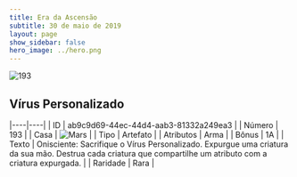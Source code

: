 ```yaml
---
title: Era da Ascensão
subtitle: 30 de maio de 2019
layout: page
show_sidebar: false
hero_image: ../hero.png
---
```


![193](https://cdn.keyforgegame.com/media/card_front/pt/435_193_V4FR2XC8M4RG_pt.png)

## Vírus Personalizado

|----|----|
| ID | ab9c9d69-44ec-44d4-aab3-81332a249ea3 |
| Número | 193 |
| Casa | ![Mars](https://archonarcana.com/images/thumb/d/de/Mars.png/22px-Mars.png "Marte") |
| Tipo | Artefato |
| Atributos | Arma |
| Bônus | 1A |
| Texto | Onisciente: Sacrifique o Vírus Personalizado. Expurgue uma criatura da sua mão. Destrua cada criatura que compartilhe um atributo com a criatura expurgada. |
| Raridade | Rara |
